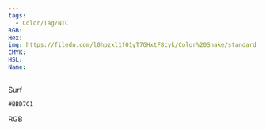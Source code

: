 ```yaml
---
tags:
  - Color/Tag/NTC
RGB:
Hex:
img: https://filedn.com/l0hpzxl1f01yT7GHxtF8cyk/Color%20Snake/standard_csv_to_svg//BBD7C1.svg
CMYK:
HSL:
Name:
---
```

Surf
```palette
#BBD7C1
```
RGB
